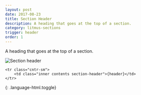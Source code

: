 ```yaml
---
layout: post
date: 2017-08-23
title: Section Header
description: A heading that goes at the top of a section.
category: litmus-sections
trigger: header
order: 1
---
```


A heading that goes at the top of a section.

![Section header]({{site.image_path}}/{{page.category}}/section-header.jpg)

~~~
<tr class="cntr-sm">
    <td class="inner contents section-header">{header}</td>
</tr>

~~~
{: .language-html.toggle}
